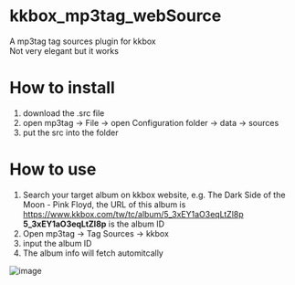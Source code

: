 # kkbox_mp3tag_webSource
A mp3tag tag sources plugin for kkbox <br>
Not very elegant but it works

# How to install
1. download the .src file
2. open mp3tag -> File -> open Configuration folder -> data -> sources
3. put the src into the folder

# How to use
1. Search your target album on kkbox website, e.g. The Dark Side of the Moon - Pink Floyd, the URL of this album is https://www.kkbox.com/tw/tc/album/5_3xEY1aO3eqLtZl8p
</br>**5_3xEY1aO3eqLtZl8p** is the album ID
2. Open mp3tag -> Tag Sources -> kkbox
3. input the album ID
4. The album info will fetch automitcally

![image](https://github.com/CheungKW0301/kkbox_mp3tag_webSource/assets/79262914/698c0a33-a37c-4509-9128-7ac1e65bfa20)
